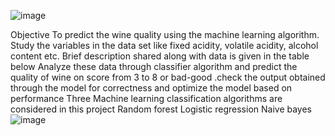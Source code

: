 ![image](https://github.com/arungk63/ML_projects_Classification/assets/110715362/86699f33-00db-4677-a355-ed5495ffdf68)

Objective
To predict the wine quality using the machine learning algorithm.
Study the variables in the data set like fixed acidity, volatile acidity, alcohol content etc. Brief description shared along with data is given in the table below
Analyze these data through classifier algorithm and predict the quality of wine on score from 3 to 8 or bad-good .check the output obtained through the model for correctness and optimize the model based on performance
Three Machine learning classification algorithms are considered in this project 
Random forest 
Logistic regression
Naive bayes
![image](https://github.com/arungk63/ML_projects_Classification/assets/110715362/d96339ed-605d-4e1f-b432-f5c1fdd1f919)

